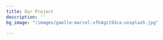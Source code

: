 ```yaml
---
title: Our Project
description: ''
bg_image: "/images/gaelle-marcel-xfh4gz193ca-unsplash.jpg"

---
```

